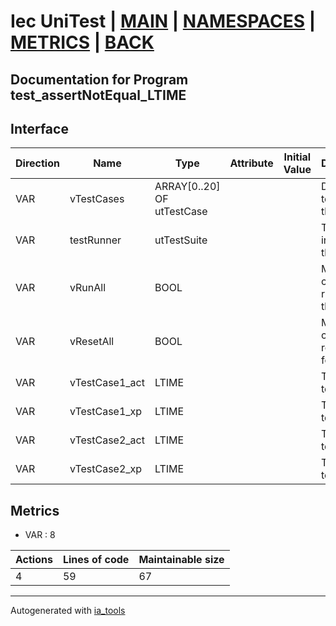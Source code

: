 # Iec UniTest | [MAIN] | [NAMESPACES] | [METRICS] | [BACK]  

## Documentation for Program test_assertNotEqual_LTIME  

## Interface  

| Direction | Name | Type | Attribute | Initial Value | Documentation |
| --------- | ---- | ---- | --------- | ------------- | ------------- |
| VAR | vTestCases | ARRAY[0..20] OF utTestCase |  |  | Definition of all test cases for this POU |  
| VAR | testRunner | utTestSuite |  |  | Test Suite fb instance to run the tests |  
| VAR | vRunAll | BOOL |  |  | Manual command to run all tests for this POU |  
| VAR | vResetAll | BOOL |  |  | Manual command to reset all tests for this POU |  
| VAR | vTestCase1_act | LTIME |  |  | Test data 1 of test case 1 |  
| VAR | vTestCase1_xp | LTIME |  |  | Test data 2 of test case 1 |  
| VAR | vTestCase2_act | LTIME |  |  | Test data 1 of test case 2 |  
| VAR | vTestCase2_xp | LTIME |  |  | Test data 2 of test case 2 |  


## Metrics  

- VAR : 8

| Actions | Lines of code | Maintainable size |
| ------- | ------------- | ----------------- |
| 4 | 59 | 67 |

---
Autogenerated with [ia_tools](https://github.com/tkucic/ia_tools)  

[MAIN]: ../../../../index.md
[NAMESPACES]: ../../nsList.md
[METRICS]: ../../../metrics.md
[BACK]: ../nsMain.md
